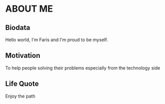 # ABOUT ME

## Biodata

Hello world, I'm Faris and I'm proud to be myself.

## Motivation

To help people solving their problems especially from the technology side 

## Life Quote

Enjoy the path 